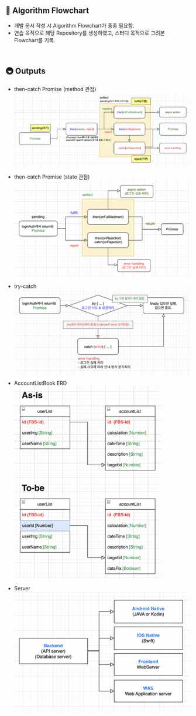 <br/>

## 🎢 Algorithm Flowchart

- 개발 문서 작성 시 Algorithm Flowchart가 종종 필요함.
- 연습 목적으로 해당 Repository를 생성하였고, 스터디 목적으로 그려본 Flowchart를 기록.

<br/>

## 🚇 Outputs

- then-catch Promise (method 관점)<br/>
  <img src="images/img_promise_flow.png" alt="promise" width="800" />

- then-catch Promise (state 관점)<br/>
  <img src="images/img_promise_flow_2.png" alt="promise" width="700" />

- try-catch<br/>
  <img src="images/img_trycatch_flow.png" alt="promise" width="650" />

- AccountListBook ERD<br/>
  <img src="images/img_account_list_erd.png" alt="promise" width="400" />

- Server<br/>
  <img src="images/img_server.png" alt="promise" width="600" />
